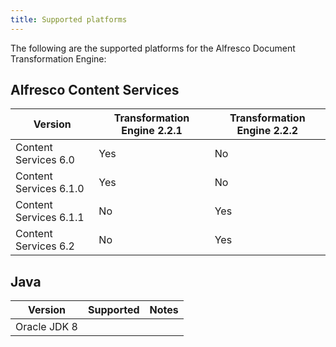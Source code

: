 ```yaml
---
title: Supported platforms
---
```


The following are the supported platforms for the Alfresco Document Transformation Engine:

## Alfresco Content Services

| Version | Transformation Engine 2.2.1 | Transformation Engine 2.2.2 |
| ------- | --------------------------- | --------------------------- |
| Content Services 6.0 | Yes | No |
| Content Services 6.1.0 | Yes | No |
| Content Services 6.1.1 | No | Yes |
| Content Services 6.2 | No | Yes |

## Java

| Version | Supported | Notes |
| ------- | --------- | ----- |
| Oracle JDK 8 | | |
